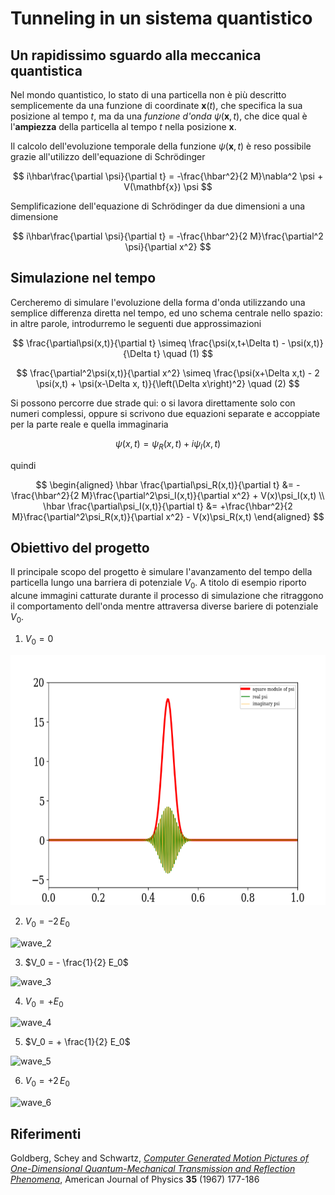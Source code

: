# Tunneling in un sistema quantistico

## Un rapidissimo sguardo alla meccanica quantistica

Nel mondo quantistico, lo stato di una particella non è più descritto semplicemente da una funzione di coordinate $\mathbf{x}(t)$, che specifica la sua posizione al tempo $t$, ma da una *funzione d'onda* $\psi (\mathbf{x}, t)$, che dice qual è l'**ampiezza** della particella al tempo $t$ nella posizione $\mathbf{x}$.

Il calcolo dell'evoluzione temporale della funzione $\psi(\mathbf{x}, t)$ è reso possibile grazie all'utilizzo dell'equazione di Schrödinger

$$ i\hbar\frac{\partial \psi}{\partial t} = -\frac{\hbar^2}{2 M}\nabla^2 \psi + V(\mathbf{x}) \psi $$


Semplificazione dell'equazione di Schrödinger da due dimensioni a una dimensione

$$ i\hbar\frac{\partial \psi}{\partial t} = -\frac{\hbar^2}{2 M}\frac{\partial^2 \psi}{\partial x^2} $$

## Simulazione nel tempo

Cercheremo di simulare l'evoluzione della forma d'onda utilizzando una semplice differenza diretta nel tempo, ed uno schema centrale nello spazio: in altre parole, introdurremo le seguenti due approssimazioni

$$
\frac{\partial\psi(x,t)}{\partial t} \simeq \frac{\psi(x,t+\Delta t) - \psi(x,t)}{\Delta t} \quad (1)
$$

$$
\frac{\partial^2\psi(x,t)}{\partial x^2} \simeq \frac{\psi(x+\Delta x,t) - 2 \psi(x,t) + \psi(x-\Delta x, t)}{\left(\Delta x\right)^2} \quad (2)
$$

Si possono percorre due strade qui: o si lavora direttamente solo con numeri complessi, oppure si scrivono due equazioni separate e accoppiate per la parte reale e quella immaginaria

$$
\psi(x,t) = \psi_R(x,t) + i \psi_I(x,t)
$$

quindi

$$
\begin{aligned}
\hbar \frac{\partial\psi_R(x,t)}{\partial t} &= -\frac{\hbar^2}{2 M}\frac{\partial^2\psi_I(x,t)}{\partial x^2} + V(x)\psi_I(x,t) \\
\hbar \frac{\partial\psi_I(x,t)}{\partial t} &= +\frac{\hbar^2}{2 M}\frac{\partial^2\psi_R(x,t)}{\partial x^2} - V(x)\psi_R(x,t)
\end{aligned}
$$

## Obiettivo del progetto

Il principale scopo del progetto è simulare l'avanzamento del tempo della particella lungo una barriera di potenziale $V_0$.  A titolo di esempio riporto alcune immagini catturate durante il processo di simulazione che ritraggono il comportamento dell'onda mentre attraversa diverse bariere di potenziale $V_0$.

1. $V_0 = 0$

<img src="image/square_imaginary_real_psi.png" alt="wave_1" width="700" height="400">


2. $V_0 = - 2\,E_0$

<img src="image/-2E0_V.jpg" alt="wave_2" width="700" height="400">



3. $V_0 = - \frac{1}{2} E_0$

<img src="image/potential_min.jpg" alt="wave_3" width="700" height="400">


4. $V_0 = + E_0$

<img src="image/inbox_potential.jpg" alt="wave_4" width="700" height="400"> 


5. $V_0 = + \frac{1}{2} E_0$

<img src="image/potential_step.jpg" alt="wave_5" width="700" height="400">


6. $V_0 = + 2\,E_0$

<img src="image/infront_potential.jpg" alt="wave_6" width="700" height="400">


## Riferimenti
Goldberg, Schey and Schwartz, [*Computer Generated Motion Pictures of One-Dimensional Quantum-Mechanical Transmission and Reflection Phenomena*](http://ergodic.ugr.es/cphys/lecciones/SCHROEDINGER/ajp.pdf), American Journal of Physics **35** (1967) 177-186





